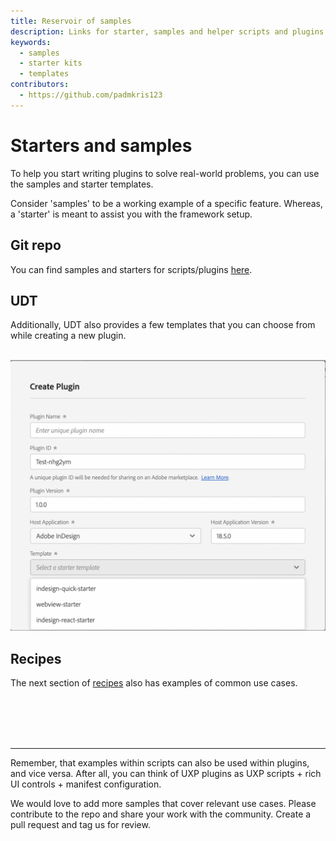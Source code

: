 ```yaml
---
title: Reservoir of samples
description: Links for starter, samples and helper scripts and plugins
keywords:
  - samples
  - starter kits
  - templates
contributors:
  - https://github.com/padmkris123
---
```


# Starters and samples

To help you start writing <!--scripts and -->plugins to solve real-world problems, you can use the samples and starter templates.

Consider 'samples' to be a working example of a specific feature. Whereas, a 'starter' is meant to assist you with the framework setup.

## Git repo

You can find samples and starters for scripts/plugins [here](https://github.com/AdobeDocs/uxp-indesign-samples).

## UDT

Additionally, UDT also provides a few templates that you can choose from while creating a new plugin. <br></br>

![Templates in UDT](create-plugin-template.png)


## Recipes

The next section of [recipes](../recipes/) also has examples of common use cases.

<br></br> <br></br>

---

Remember, that examples within scripts can also be used within plugins, and vice versa. After all, you can think of UXP plugins as UXP scripts + rich UI controls + manifest configuration.

We would love to add more samples that cover relevant use cases. Please contribute to the repo and share your work with the community. Create a pull request and tag us for review.
 